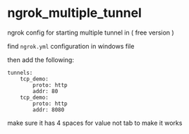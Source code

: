 # ngrok_multiple_tunnel
ngrok config for starting multiple tunnel in ( free version )

find ```ngrok.yml``` configuration in windows file

then add the following:

```
tunnels:
    tcp_demo:
        proto: http
        addr: 80
    tcp_demo:
        proto: http
        addr: 8080
```
make sure it has 4 spaces for value not tab to make it works
